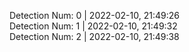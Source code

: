 
Detection Num: 0 | 2022-02-10, 21:49:26<br />Detection Num: 1 | 2022-02-10, 21:49:32<br />Detection Num: 2 | 2022-02-10, 21:49:38<br />